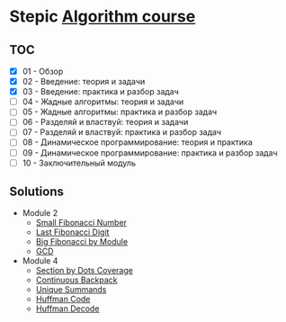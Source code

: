 # Stepic [Algorithm course](https://stepik.org/course/217/)

## TOC

- [x] 01 - Обзор
- [x] 02 - Введение: теория и задачи
- [x] 03 - Введение: практика и разбор задач
- [ ] 04 - Жадные алгоритмы: теория и задачи
- [ ] 05 - Жадные алгоритмы: практика и разбор задач
- [ ] 06 - Разделяй и властвуй: теория и задачи
- [ ] 07 - Разделяй и властвуй: практика и разбор задач
- [ ] 08 - Динамическое программирование: теория и практика
- [ ] 09 - Динамическое программирование: практика и разбор задач
- [ ] 10 - Заключительный модуль

## Solutions

- Module 2
    - [Small Fibonacci Number](src/module_2/fibonacci.py)
    - [Last Fibonacci Digit](src/module_2/fibonacci_last.py)
    - [Big Fibonacci by Module](src/module_2/big_fibonacci.py)
    - [GCD](src/module_2/gcd.py)
- Module 4
    - [Section by Dots Coverage](src/module_4/section_dot_coverage.py)
    - [Continuous Backpack](src/module_4/continuous_backpack.py)
    - [Unique Summands](src/module_4/different_summands.py)
    - [Huffman Code](src/module_4/huffman_code.py)
    - [Huffman Decode](src/module_4/huffman_decode.py)
